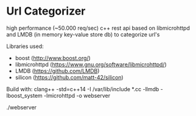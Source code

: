 # Url Categorizer

high performance (~50.000 req/sec) c++ rest api based on libmicrohttpd and LMDB (in memory key-value store db) to categorize url's 

Libraries used:
- boost (http://www.boost.org/)
- libmicrohttpd (https://www.gnu.org/software/libmicrohttpd/)
- LMDB (https://github.com/LMDB)
- silicon (https://github.com/matt-42/silicon)


Build with:
clang++ -std=c++14 -I /var/lib/include *.cc -llmdb -lboost_system -lmicrohttpd -o webserver

./webserver
